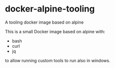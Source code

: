 # docker-alpine-tooling
A tooling docker image based on alpine

This is a small Docker image based on alpine with:

- bash
- curl
- jq

to allow running custom tools to run also in windows.
